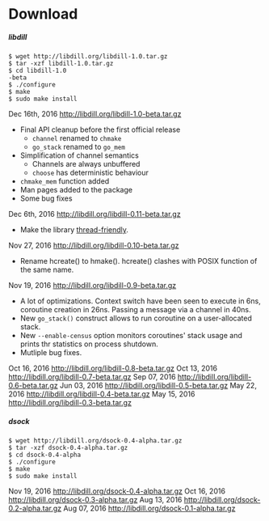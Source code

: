 
# Download

##### libdill

```
$ wget http://libdill.org/libdill-1.0.tar.gz
$ tar -xzf libdill-1.0.tar.gz 
$ cd libdill-1.0
-beta
$ ./configure
$ make
$ sudo make install
```

Dec 16th, 2016 <http://libdill.org/libdill-1.0-beta.tar.gz>

* Final API cleanup before the first official release
  * `channel` renamed to `chmake`
  * `go_stack` renamed to `go_mem`
* Simplification of channel semantics
  * Channels are always unbuffered
  * `choose` has deterministic behaviour
* `chmake_mem` function added
* Man pages added to the package
* Some bug fixes

Dec 6th, 2016 <http://libdill.org/libdill-0.11-beta.tar.gz>

* Make the library [thread-friendly](threads.html).

Nov 27, 2016 <http://libdill.org/libdill-0.10-beta.tar.gz>

* Rename hcreate() to hmake(). hcreate() clashes with POSIX function of the same name.

Nov 19, 2016 <http://libdill.org/libdill-0.9-beta.tar.gz>

* A lot of optimizations. Context switch have been seen to execute in 6ns, coroutine creation in 26ns. Passing a message via a channel in 40ns.
* New `go_stack()` construct allows to run coroutine on a user-allocated stack. 
* New `--enable-census` option monitors coroutines' stack usage and prints thr statistics on process shutdown.
* Mutliple bug fixes.

Oct 16, 2016 <http://libdill.org/libdill-0.8-beta.tar.gz>
Oct 13, 2016 <http://libdill.org/libdill-0.7-beta.tar.gz>
Sep 07, 2016 <http://libdill.org/libdill-0.6-beta.tar.gz>
Jun 03, 2016 <http://libdill.org/libdill-0.5-beta.tar.gz>
May 22, 2016 <http://libdill.org/libdill-0.4-beta.tar.gz>
May 15, 2016 <http://libdill.org/libdill-0.3-beta.tar.gz>

##### dsock 

```
$ wget http://libdill.org/dsock-0.4-alpha.tar.gz
$ tar -xzf dsock-0.4-alpha.tar.gz 
$ cd dsock-0.4-alpha
$ ./configure
$ make
$ sudo make install
```

Nov 19, 2016 <http://libdill.org/dsock-0.4-alpha.tar.gz>
Oct 16, 2016 <http://libdill.org/dsock-0.3-alpha.tar.gz>
Aug 13, 2016 <http://libdill.org/dsock-0.2-alpha.tar.gz>
Aug 07, 2016 <http://libdill.org/dsock-0.1-alpha.tar.gz>

